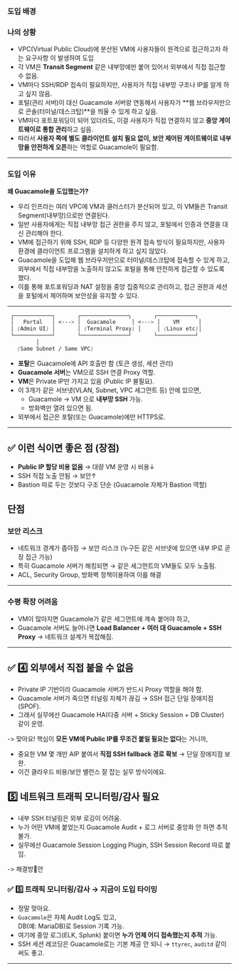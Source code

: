 ### 도입 배경


### 나의 상황 

- VPC(Virtual Public Cloud)에 분산된 VM에 사용자들이 원격으로 접근하고자 하는 요구사항 이 발생하여 도입 
- 각 VM은 **Transit Segment** 같은 내부망에만 붙어 있어서 외부에서 직접 접근할 수 없음.
- VM마다 SSH/RDP 접속이 필요하지만, 사용자가 직접 내부망 구조나 IP를 알게 하고 싶지 않음. 
- 포털(관리 서버)이 대신 Guacamole 서버랑 연동해서 사용자가 **웹 브라우저만으로 콘솔(터미널/데스크탑)**을 띄울 수 있게 하고 싶음.
- VM마다 포트포워딩이 되어 있더라도, 이걸 사용자가 직접 연결하지 않고 **중앙 게이트웨이로 통합 관리**하고 싶음.
- 따라서 **사용자 쪽에 별도 클라이언트 설치 필요 없이, 보안 제어된 게이트웨이로 내부망을 안전하게 오픈**하는 역할로 Guacamole이 필요함.

---

### 도입 이유

**왜 Guacamole을 도입했는가?**

- 우리 인프라는 여러 VPC에 VM과 클러스터가 분산되어 있고, 이 VM들은 Transit Segment(내부망)으로만 연결된다.
- 일반 사용자에게는 직접 내부망 접근 권한을 주지 않고, 포털에서 인증과 연결을 대신 관리해야 한다.
- VM에 접근하기 위해 SSH, RDP 등 다양한 원격 접속 방식이 필요하지만, 사용자 환경에 클라이언트 프로그램을 설치하게 하고 싶지 않았다.
- Guacamole을 도입해 웹 브라우저만으로 터미널/데스크탑에 접속할 수 있게 하고, 외부에서 직접 내부망을 노출하지 않고도 포털을 통해 안전하게 접근할 수 있도록 했다.
- 이를 통해 포트포워딩과 NAT 설정을 중앙 집중적으로 관리하고, 접근 권한과 세션을 포털에서 제어하며 보안성을 유지할 수 있다.

---

```scss
 ┌────────────┐       ┌───────────────┐       ┌────────────┐
 │   Portal   │ <---> │  Guacamole     │ <---> │    VM      │
 │ (Admin UI) │       │ (Terminal Proxy) │     │ (Linux etc)│
 └────────────┘       └───────────────┘       └────────────┘
         │
   (Same Subnet / Same VPC)

```

- **포탈**은 Guacamole에 API 호출만 함 (토큰 생성, 세션 관리)
- **Guacamole 서버**는 VM으로 SSH 연결 Proxy 역할.
- **VM**은 Private IP만 가지고 있음 (Public IP 불필요).
- 이 3개가 같은 서브넷(VLAN, Subnet, VPC 세그먼트 등) 안에 있으면,
    - Guacamole → VM 으로 **내부망 SSH** 가능.
    - 방화벽만 열려 있으면 됨.
- 외부에서 접근은 포탈(또는 Guacamole)에만 HTTPS로.
---


## ✅ 이런 식이면 좋은 점 (장점)

- **Public IP 할당 비용 없음** → 대량 VM 운영 시 비용↓
- SSH 직접 노출 안됨 → 보안↑
- Bastion 따로 두는 것보다 구조 단순 (Guacamole 자체가 Bastion 역할)


## 단점

### 보안 리스크

- 네트워크 경계가 좁아짐 → 보안 리스크  (누구든 같은 서브넷에 있으면 내부 IP로 곧장 접근 가능)
- 특히 Guacamole 서버가 해킹되면 → 같은 세그먼트의 VM들도 모두 노출됨.
- ACL, Security Group, 방화벽 정책이용하여 이를 해결

---
### 수평 확장 어려움

- VM이 많아지면 Guacamole가 같은 세그먼트에 계속 붙어야 하고,
- Guacamole 서버도 늘어나면 **Load Balancer + 여러 대 Guacamole + SSH Proxy** → 네트워크 설계가 복잡해짐.

---

## ✅ 4️⃣ 외부에서 직접 붙을 수 없음

- Private IP 기반이라 Guacamole 서버가 반드시 Proxy 역할을 해야 함.
- Guacamole 서버가 죽으면 터널링 자체가 끊김 → SSH 접근 단일 장애지점(SPOF).
- 그래서 실무에선 Guacamole HA(다중 서버 + Sticky Session + DB Cluster) 같이 운영.

->  맞아요! 핵심이 **모든 VM에 Public IP를 무조건 붙일 필요는 없다**는 거니까,
- 중요한 VM 몇 개만 AIP 붙여서 **직접 SSH fallback 경로 확보** → 단일 장애지점 보완.
- 이건 클라우드 비용/보안 밸런스 잘 잡는 실무 방식이에요.


## 5️⃣ 네트워크 트래픽 모니터링/감사 필요

- 내부 SSH 터널링은 외부 로깅이 어려움.
- 누가 어떤 VM에 붙었는지 Guacamole Audit + 로그 서버로 중앙화 안 하면 추적 불가.
- 실무에선 Guacamole Session Logging Plugin, SSH Session Record 따로 붙임.

-> 해결방안
### ✅ 5️⃣ 트래픽 모니터링/감사 → 지금이 도입 타이밍

- 정말 맞아요.
- `Guacamole`은 자체 Audit Log도 있고,  
    DB(예: MariaDB)로 Session 기록 가능.
- 여기에 중앙 로그(ELK, Splunk) 붙이면 **누가 언제 어디 접속했는지 추적** 가능.
- SSH 세션 레코딩은 Guacamole로는 기본 제공 안 되니 → `ttyrec`, `auditd` 같이 써도 좋고.

---
